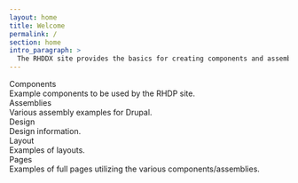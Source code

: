 ```yaml
---
layout: home
title: Welcome
permalink: /
section: home
intro_paragraph: >
  The RHDDX site provides the basics for creating components and assemblies for the Red Hat Developer site.
---
```


<div class="pf-l-gallery">
  <div class="pf-l-gallery__item">
    <div class="pf-c-card">
      <div class="pf-c-card__header">Components</div>
      <div class="pf-c-card__body">
        Example components to be used by the RHDP site.
      </div>
    </div>
  </div>
  <div class="pf-l-gallery__item">
    <div class="pf-c-card">
      <div class="pf-c-card__header">Assemblies</div>
      <div class="pf-c-card__body">
        Various assembly examples for Drupal.
      </div>
    </div>
  </div>
  <div class="pf-l-gallery__item">
    <div class="pf-c-card">
      <div class="pf-c-card__header">Design</div>
      <div class="pf-c-card__body">
        Design information.
      </div>
    </div>
  </div>
  <div class="pf-l-gallery__item">
    <div class="pf-c-card">
      <div class="pf-c-card__header">Layout</div>
      <div class="pf-c-card__body">
        Examples of layouts.
      </div>
    </div>
  </div>
  <div class="pf-l-gallery__item">
    <div class="pf-c-card">
      <div class="pf-c-card__header">Pages</div>
      <div class="pf-c-card__body">
        Examples of full pages utilizing the various components/assemblies.
      </div>
    </div>
  </div>
</div>
